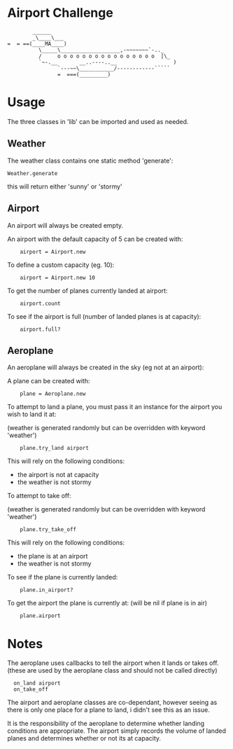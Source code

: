# Airport Challenge

```
        ______
        _\____\___
=  = ==(____MA____)
          \_____\___________________,-~~~~~~~`-.._
          /     o o o o o o o o o o o o o o o o  |\_
          `~-.__       __..----..__                  )
                `---~~\___________/------------`````
                =  ===(_________)

```

# Usage

The three classes in 'lib' can be imported and used as needed.

 Weather
---------

The weather class contains one static method 'generate':

    Weather.generate

this will return either 'sunny' or 'stormy'


Airport
---------

An airport will always be created empty.

An airport with the default capacity of 5 can be created with:

        airport = Airport.new

To define a custom capacity (eg. 10):

        airport = Airport.new 10

 To get the number of planes currently landed at airport:

        airport.count

 To see if the airport is full (number of landed planes is at capacity):

        airport.full?


 Aeroplane
---------

An aeroplane will always be created in the sky (eg not at an airport):

A plane can be created with:

        plane = Aeroplane.new

To attempt to land a plane, you must pass it an instance for the airport you wish to land it at:

(weather is generated randomly but can be overridden with keyword 'weather')

        plane.try_land airport

This will rely on the following conditions:
- the airport is not at capacity
- the weather is not stormy

To attempt to take off:

(weather is generated randomly but can be overridden with keyword 'weather')

        plane.try_take_off

This will rely on the following conditions:
- the plane is at an airport
- the weather is not stormy

To see if the plane is currently landed:

        plane.in_airport?

To get the airport the plane is currently at:
(will be nil if plane is in air)

        plane.airport

# Notes

The aeroplane uses callbacks to tell the airport when it lands or takes off.
(these are used by the aeroplane class and should not be called directly)

      on_land airport
      on_take_off

The airport and aeroplane classes are co-dependant,
however seeing as there is only one place for a plane to land,
i didn't see this as an issue.

It is the responsibility of the aeroplane to determine whether landing conditions are appropriate. The airport simply records the volume of landed planes and determines whether or not its at capacity.
